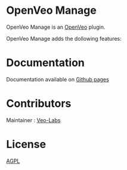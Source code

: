# OpenVeo Manage
OpenVeo Manage is an [OpenVeo](https://github.com/veo-labs/openveo-core) plugin.

OpenVeo Manage adds the dollowing features:

# Documentation
Documentation available on [Github pages]()

# Contributors
Maintainer : [Veo-Labs](http://www.veo-labs.com/)

# License
[AGPL](http://www.gnu.org/licenses/agpl-3.0.en.html)


